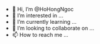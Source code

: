 - 👋 Hi, I’m @HoHongNgoc
- 👀 I’m interested in ...
- 🌱 I’m currently learning ...
- 💞️ I’m looking to collaborate on ...
- 📫 How to reach me ...

<!---
HoHongNgoc/HoHongNgoc is a ✨ special ✨ repository because its `README.md` (this file) appears on your GitHub profile.
You can click the Preview link to take a look at your changes.
--->
